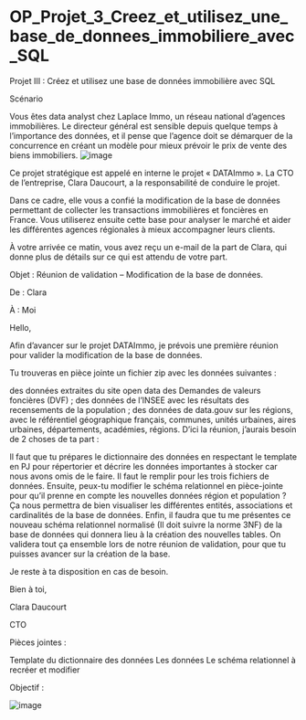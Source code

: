 # OP_Projet_3_Creez_et_utilisez_une_base_de_donnees_immobiliere_avec_SQL
Projet III : Créez et utilisez une base de données immobilière avec SQL

Scénario

Vous êtes data analyst chez Laplace Immo, un réseau national d’agences immobilières. Le directeur général est sensible depuis quelque temps à l’importance des données, et il pense que l’agence doit se démarquer de la concurrence en créant un modèle pour mieux prévoir le prix de vente des biens immobiliers. 
![image](https://github.com/KevinZirData/OP_Projet_3_Creez_et_utilisez_une_base_de_donnees_immobiliere_avec_SQL/assets/142809013/95429b13-69c1-4d05-b510-2152e12fa81e)

 

Ce projet stratégique est appelé en interne le projet « DATAImmo ». La CTO de l’entreprise, Clara Daucourt, a la responsabilité de conduire le projet.

Dans ce cadre, elle vous a confié la modification de la base de données permettant de collecter les transactions immobilières et foncières en France. Vous utiliserez ensuite cette base pour analyser le marché et aider les différentes agences régionales à mieux accompagner leurs clients.

À votre arrivée ce matin, vous avez reçu un e-mail de la part de Clara, qui donne plus de détails sur ce qui est attendu de votre part.

 

Objet : Réunion de validation – Modification de la base de données.

De : Clara

À : Moi

Hello, 

Afin d’avancer sur le projet DATAImmo, je prévois une première réunion pour valider la modification de la base de données.

Tu trouveras en pièce jointe un fichier zip avec les données suivantes :

des données extraites du site open data des Demandes de valeurs foncières (DVF) ;
des données de l’INSEE avec les résultats des recensements de la population ;
des données de data.gouv sur les régions, avec le référentiel géographique français, communes, unités urbaines, aires urbaines, départements, académies, régions.
D’ici la réunion, j’aurais besoin de 2 choses de ta part : 

Il faut que tu prépares le dictionnaire des données en respectant le template en PJ pour répertorier et décrire les données importantes à stocker car nous avons omis de le faire. Il faut le remplir pour les trois fichiers de données.
Ensuite, peux-tu modifier le schéma relationnel en pièce-jointe pour qu’il prenne en compte les nouvelles données région et population ? Ça nous permettra de bien visualiser les différentes entités, associations et cardinalités de la base de données. Enfin, il faudra que tu me présentes ce nouveau schéma relationnel normalisé (Il doit suivre la norme 3NF) de la base de données qui donnera lieu à la création des nouvelles tables. 
On validera tout ça ensemble lors de notre réunion de validation, pour que tu puisses avancer sur la création de la base.

Je reste à ta disposition en cas de besoin.

Bien à toi,

Clara Daucourt

CTO

 
Pièces jointes : 

Template du dictionnaire des données
Les données
Le schéma relationnel à recréer et modifier 

Objectif :


![image](https://github.com/KevinZirData/OP_Projet_3_Creez_et_utilisez_une_base_de_donnees_immobiliere_avec_SQL/assets/142809013/e15ded28-d581-46d1-a868-0fdee3a55b99)
